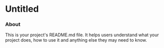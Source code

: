 Untitled
========

### About

This is your project's README.md file. It helps users understand what your
project does, how to use it and anything else they may need to know.
